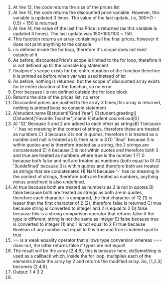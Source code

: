 1) At line 12, the code returns the size of the prices list
2) At line 13, the code returns the discounted price variable. However, this variable is updated 3 times. The value of the last update, i.e, 300*(1 - 0.5) = 150 is returned
3) At line 14, the value of the last finalPrice is returned (as this variable is updated 3 times). The last update was 150*100/100 = 150. 
4) This function returns an array containing all the final prices, however it does not print anything to the console
5) i is defined inside the for loop, therefore it's scope does not exist outside of it
6) As before, discountedPrice's scope is limited to the for loop, therefore it is not defined up till the console log statement
7) finalprice's scope exists for the entire duration of the function therefore it is printed as before when var was used instead of let
8) As before, nothing is returned, but the scope of discounted array exists for te entire duration of the function, so no error
9) Error because i is not defined outside the for loop block
10) Returns the size of the prices list, no error
11) Discounted prices are pushed to the array 3 times,this array is returned, nothing is printed bcoz no console statement
12) A)student.name B)student['Grad Year'] C)student.greeting() D)student['Favorite Teacher'].name E)student.courseLoad[0] 
13) A) '32' Because 3 and 2 are added to each other as stringsB) 1 because '-' has no meaning in the context of strings, therefore these are treated as numbers C) 3 because 3 is not in quotes, therefore it is treated as a number and null is treated as 0, their sum is 3 D) '3null' because 3 is within quotes and is therefore treated as a string, the 2 strings are concatenated E) 4 because 3 is not within quotes and therefore both 3 and true are treated as numbers where true is the number 1 F) 0 because both false and null are treated as numbers (both equal to 0) G) '3undefined' because 3 is within quotes and therefore both are treated as strings that are concatenated H) NaN because '-' has no meaning in the context of strings, therefore both are treated as numbers, anything minus undefined is also undefined.
14) A) true because both are treated as numbers as 2 is not in quotes B) false because both are treated as strings as both are in quotes, therefore each character is compared, the first character of 12 (1) is lesser than the first character of 2 (2), therefore false is returned C) true because string is converted to integer and 2 is equal to 2 D) false because this is a strong comparison operator that returns false if the type is different, string is not the same as integer E) false because true is converted to integer (1) and 1 is not equal to 2 F) true because Boolean of any number not equal to 0 is true and true is indeed qual to true
15) == is a weak equality operator that allows type conversion whereas === does not, the latter returns false if types are not equal\
17) The result will be the array [2,4,6], this is because here, doSomething is used as a callback which, inside the for loop, multiplies each of the elements inside the array by 2 and returns the modified array. So, [1,2,3] becomes [2,4,6].
19)  Output: 1
             4
             3
             2
20) 
